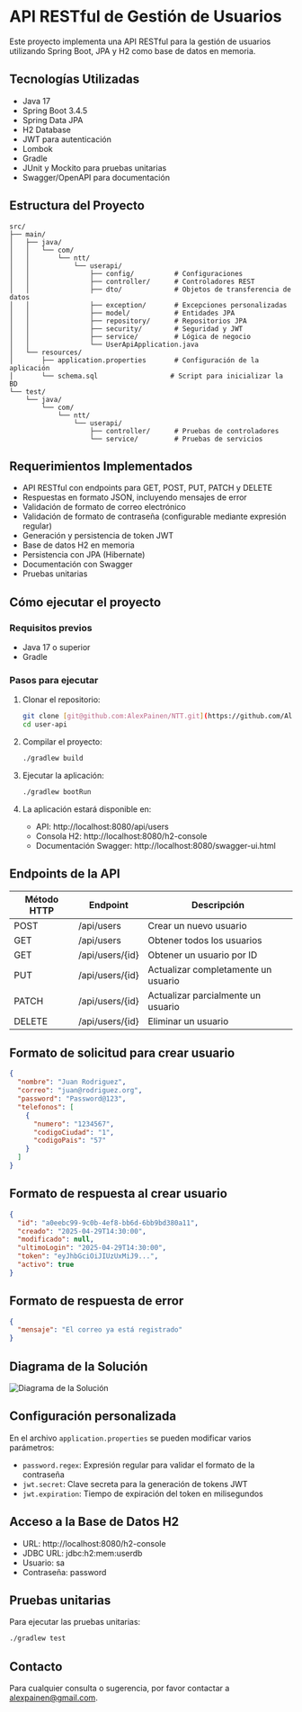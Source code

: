 # API RESTful de Gestión de Usuarios

Este proyecto implementa una API RESTful para la gestión de usuarios utilizando Spring Boot, JPA y H2 como base de datos en memoria.

## Tecnologías Utilizadas

- Java 17
- Spring Boot 3.4.5
- Spring Data JPA
- H2 Database
- JWT para autenticación
- Lombok
- Gradle
- JUnit y Mockito para pruebas unitarias
- Swagger/OpenAPI para documentación

## Estructura del Proyecto

```
src/
├── main/
│   ├── java/
│   │   └── com/
│   │       └── ntt/
│   │           └── userapi/
│   │               ├── config/          # Configuraciones
│   │               ├── controller/      # Controladores REST
│   │               ├── dto/             # Objetos de transferencia de datos
│   │               ├── exception/       # Excepciones personalizadas
│   │               ├── model/           # Entidades JPA
│   │               ├── repository/      # Repositorios JPA
│   │               ├── security/        # Seguridad y JWT
│   │               ├── service/         # Lógica de negocio
│   │               └── UserApiApplication.java
│   └── resources/
│       ├── application.properties       # Configuración de la aplicación
│       └── schema.sql                  # Script para inicializar la BD
└── test/
    └── java/
        └── com/
            └── ntt/
                └── userapi/
                    ├── controller/      # Pruebas de controladores
                    └── service/         # Pruebas de servicios
```

## Requerimientos Implementados

- API RESTful con endpoints para GET, POST, PUT, PATCH y DELETE
- Respuestas en formato JSON, incluyendo mensajes de error
- Validación de formato de correo electrónico
- Validación de formato de contraseña (configurable mediante expresión regular)
- Generación y persistencia de token JWT
- Base de datos H2 en memoria
- Persistencia con JPA (Hibernate)
- Documentación con Swagger
- Pruebas unitarias

## Cómo ejecutar el proyecto

### Requisitos previos

- Java 17 o superior
- Gradle

### Pasos para ejecutar

1. Clonar el repositorio:
   ```bash
   git clone [git@github.com:AlexPainen/NTT.git](https://github.com/AlexPainen/NTT.git)
   cd user-api
   ```

2. Compilar el proyecto:
   ```bash
   ./gradlew build
   ```

3. Ejecutar la aplicación:
   ```bash
   ./gradlew bootRun
   ```

4. La aplicación estará disponible en:
   - API: http://localhost:8080/api/users
   - Consola H2: http://localhost:8080/h2-console
   - Documentación Swagger: http://localhost:8080/swagger-ui.html

## Endpoints de la API

| Método HTTP | Endpoint        | Descripción                         |
|-------------|-----------------|-------------------------------------|
| POST        | /api/users      | Crear un nuevo usuario              |
| GET         | /api/users      | Obtener todos los usuarios          |
| GET         | /api/users/{id} | Obtener un usuario por ID           |
| PUT         | /api/users/{id} | Actualizar completamente un usuario |
| PATCH       | /api/users/{id} | Actualizar parcialmente un usuario  |
| DELETE      | /api/users/{id} | Eliminar un usuario                 |

## Formato de solicitud para crear usuario

```json
{
  "nombre": "Juan Rodriguez",
  "correo": "juan@rodriguez.org",
  "password": "Password@123",
  "telefonos": [
    {
      "numero": "1234567",
      "codigoCiudad": "1",
      "codigoPais": "57"
    }
  ]
}
```

## Formato de respuesta al crear usuario

```json
{
  "id": "a0eebc99-9c0b-4ef8-bb6d-6bb9bd380a11",
  "creado": "2025-04-29T14:30:00",
  "modificado": null,
  "ultimoLogin": "2025-04-29T14:30:00",
  "token": "eyJhbGciOiJIUzUxMiJ9...",
  "activo": true
}
```

## Formato de respuesta de error

```json
{
  "mensaje": "El correo ya está registrado"
}
```

## Diagrama de la Solución

![Diagrama de la Solución](diagrama.mermaid)

## Configuración personalizada

En el archivo `application.properties` se pueden modificar varios parámetros:

- `password.regex`: Expresión regular para validar el formato de la contraseña
- `jwt.secret`: Clave secreta para la generación de tokens JWT
- `jwt.expiration`: Tiempo de expiración del token en milisegundos

## Acceso a la Base de Datos H2

- URL: http://localhost:8080/h2-console
- JDBC URL: jdbc:h2:mem:userdb
- Usuario: sa
- Contraseña: password

## Pruebas unitarias

Para ejecutar las pruebas unitarias:

```bash
./gradlew test
```

## Contacto

Para cualquier consulta o sugerencia, por favor contactar a [alexpainen@gmail.com](mailto:tu-email@ejemplo.com).
